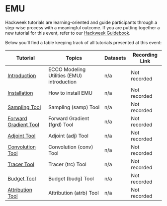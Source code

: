 # EMU

Hackweek tutorials are learning-oriented and guide participants through a step-wise process with a meaningful outcome. If you are putting together a new tutorial for this event, refer to our [Hackweek Guidebook](https://guidebook.hackweek.io/training/tutorials/index.html).

Below you'll find a table keeping track of all tutorials presented at this event:

| Tutorial | Topics | Datasets |  Recording Link |
| -  | - | - |  - |
| [Introduction](./EMU/EMU_Intro.ipynb) | ECCO Modeling Utilities (EMU) introduction | n/a |  Not recorded |
| [Installation](./EMU/EMU_Installation.ipynb) | How to install EMU | n/a |  Not recorded |
| [Sampling Tool](./EMU/samp.ipynb) | Sampling (samp) Tool | n/a |  Not recorded |
| [Forward Gradient Tool](./EMU/fgrd.ipynb) | Forward Gradient (fgrd) Tool | n/a |  Not recorded |
| [Adjoint Tool](./EMU/adj.ipynb) | Adjoint (adj) Tool | n/a |  Not recorded |
| [Convolution Tool](./EMU/conv.ipynb) | Convolution (conv) Tool | n/a |  Not recorded |
| [Tracer Tool](./EMU/trc.ipynb) | Tracer (trc) Tool | n/a |  Not recorded |
| [Budget Tool](./EMU/budg.ipynb) | Budget (budg) Tool | n/a |  Not recorded |
| [Attribution Tool](./EMU/atrb.ipynb) | Attribution (atrb) Tool | n/a |  Not recorded |
